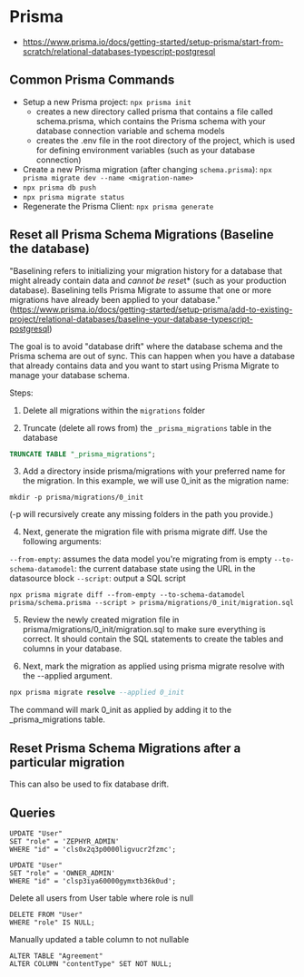



# Prisma
- https://www.prisma.io/docs/getting-started/setup-prisma/start-from-scratch/relational-databases-typescript-postgresql

## Common Prisma Commands
- Setup a new Prisma project: `npx prisma init`
  - creates a new directory called prisma that contains a file called schema.prisma, which contains the Prisma schema with your database connection variable and schema models
  - creates the .env file in the root directory of the project, which is used for defining environment variables (such as your database connection)
- Create a new Prisma migration (after changing `schema.prisma`): `npx prisma migrate dev --name <migration-name>`
- `npx prisma db push` 
- `npx prisma migrate status`
- Regenerate the Prisma Client: `npx prisma generate`


## Reset all Prisma Schema Migrations (Baseline the database)
"Baselining refers to initializing your migration history for a database that might already contain data and *cannot be rese*t* (such as your production database). Baselining tells Prisma Migrate to assume that one or more migrations have already been applied to your database."
(https://www.prisma.io/docs/getting-started/setup-prisma/add-to-existing-project/relational-databases/baseline-your-database-typescript-postgresql)

The goal is to avoid "database drift" where the database schema and the Prisma schema are out of sync. This can happen when you have a database that already contains data and you want to start using Prisma Migrate to manage your database schema.

Steps:
1. Delete all migrations within the `migrations` folder

2. Truncate (delete all rows from) the `_prisma_migrations` table in the database
```sql
TRUNCATE TABLE "_prisma_migrations";
```

3. Add a directory inside prisma/migrations with your preferred name for the migration. In this example, we will use 0_init as the migration name:
```
mkdir -p prisma/migrations/0_init
```
(-p will recursively create any missing folders in the path you provide.)

4. Next, generate the migration file with prisma migrate diff. Use the following arguments:

`--from-empty`: assumes the data model you're migrating from is empty
`--to-schema-datamodel`: the current database state using the URL in the datasource block
`--script`: output a SQL script

```
npx prisma migrate diff --from-empty --to-schema-datamodel prisma/schema.prisma --script > prisma/migrations/0_init/migration.sql
```

5. Review the newly created migration file in prisma/migrations/0_init/migration.sql to make sure everything is correct. It should contain the SQL statements to create the tables and columns in your database.


6. Next, mark the migration as applied using prisma migrate resolve with the --applied argument.
```sql
npx prisma migrate resolve --applied 0_init 
```
The command will mark 0_init as applied by adding it to the _prisma_migrations table.



## Reset Prisma Schema Migrations after a particular migration
This can also be used to fix database drift.





## Queries

```
UPDATE "User"
SET "role" = 'ZEPHYR_ADMIN'
WHERE "id" = 'cls0x2q3p0000ligvucr2fzmc';
```


```
UPDATE "User"
SET "role" = 'OWNER_ADMIN'
WHERE "id" = 'clsp3iya60000gymxtb36k0ud';
```


Delete all users from User table where role is null
```
DELETE FROM "User"
WHERE "role" IS NULL;
```

Manually updated a table column to not nullable
```
ALTER TABLE "Agreement"
ALTER COLUMN "contentType" SET NOT NULL;
```